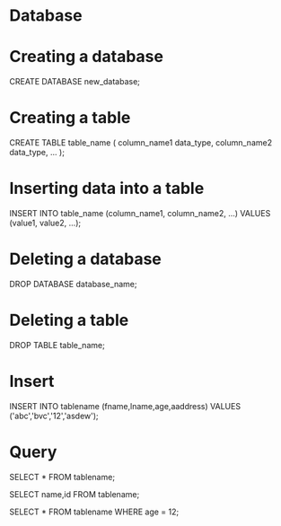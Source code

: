 # Database

# Creating a database

CREATE DATABASE new_database;


# Creating a table

CREATE TABLE table_name (
  column_name1 data_type,
  column_name2 data_type,
  ...
);

# Inserting data into a table

INSERT INTO table_name (column_name1, column_name2, ...)
VALUES (value1, value2, ...);


# Deleting a database

DROP DATABASE database_name;


# Deleting a table

DROP TABLE table_name;

# Insert
INSERT INTO tablename (fname,lname,age,aaddress) VALUES ('abc','bvc','12','asdew');

# Query

SELECT * FROM tablename;

SELECT name,id FROM tablename;

SELECT * FROM tablename WHERE age = 12;

